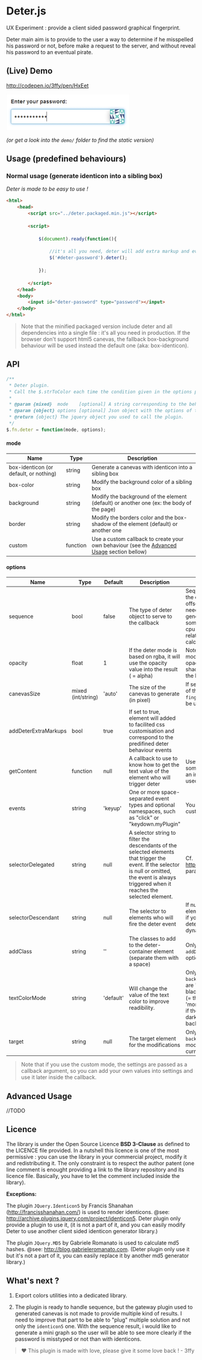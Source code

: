 Deter.js
========

UX Experiment : provide a client sided password graphical fingerprint.

Deter main aim is to provide to the user a way to determine if he misspelled his password or not, before make a request to the server, and without reveal his password to an eventual pirate.

(Live) Demo
-----------

<http://codepen.io/3ffy/pen/HxEet>

[![A screenshot of Deter in action](https://raw.githubusercontent.com/3ffy/deter/master/demo/screenshot.jpg)](http://codepen.io/3ffy/pen/HxEet)

*(or get a look into the `demo/` folder to find the static version)*

Usage (predefined behaviours)
-----------------------------

### Normal usage (generate identicon into a sibling box)

*Deter is made to be easy to use !*

```html
<html>
    <head>
        <script src="../deter.packaged.min.js"></script> 
        
        <script>

            $(document).ready(function(){

                //it's all you need, deter will add extra markup and events for you
                $('#deter-password').deter();

            });

        </script>
    </head>
    <body>
        <input id="deter-password" type="password"></input>
    </body>
</html>
```
> Note that the minified packaged version include deter and all dependencies into a single file : it's all you need in production.
> If the browser don't support html5 canevas, the fallback box-background behaviour will be used instead the default one (aka: box-identicon).


API
---

```javascript
/**
 * Deter plugin.
 * Call the $.strToColor each time the condition given in the options param is filled.
 *
 * @param {mixed}  mode    [optional] A string corresponding to the behaviour wished or a callback function (default = 'box-identicon').
 * @param {object} options [optional] Json object with the options of that plugin call.
 * @return {object} The jquery object you used to call the plugin.
 */
$.fn.deter = function(mode, options);
```
#### mode

| Name                                   | Type     | Description                                                                                |
|----------------------------------------|----------|--------------------------------------------------------------------------------------------|
| box-identicon (or default, or nothing) | string   | Generate a canevas with identicon into a sibling box                                       |
| box-color                              | string   | Modify the background color of a sibling box                                               |
| background                             | string   | Modify the background of the element (default) or another one (ex: the body of the page)   |
| border                                 | string   | Modify the borders color and the box-shadow of the element (default) or another one        |
| custom                                 | function | Use a custom callback to create your own behaviour (see the  [Advanced Usage](#advanced-usage) section bellow) |



#### options

| Name                 | Type               | Default   | Description | Info |
|----------------------|--------------------|-----------|-------------|------|
| sequence             | bool               | false     | The type of deter object to serve to the callback | Sequence = calculate all the colors of string offset. You will never need it instead you try to generate a graph or something similar (+ the cpu cost is bigger relative to the number of calculation) |
| opacity              | float              | 1         | If the deter mode is based on rgba, it will use the opacity value into the result ( = alpha) | Note that the `border` mode will use the opacity for the box-shadow and ignore it for the border color |
| canevasSize          | mixed (int/string) | 'auto'    | The size of the canevas to generate (in pixel) | If set to 'auto', the size of the `.deter-fingerprint` parent will be used. |
| addDeterExtraMarkups | bool               | true      | If set to true, element will added to facilited css customisation and correspond to the predifined deter behaviour events | |
| getContent           | function           | null      | A callback to use to know how to get the text value of the element who will trigger deter | Usefull if you use something different than an input ($(this).val() is used by default) |
| events               | string             | 'keyup'   | One or more space-separated event types and optional namespaces, such as "click" or "keydown.myPlugin" | You can even use custom events |
| selectorDelegated    | string             | null      | A selector string to filter the descendants of the selected elements that trigger the event. If the selector is null or omitted, the event is always triggered when it reaches the selected element. | Cf. <http://api.jquery.com/on/> param selector |
| selectorDescendant   | string             | null      | The selector to elements who will fire the deter event | If null, the current element is used. Usefull if you want to attach deter to element created dynamically |
| addClass             | string             | ''        | The classes to add to the deter-container element (separate them with a space) | Only relevant if the `addDeterExtraMarkups` option is set to `true` |
| textColorMode        | string             | 'default' | Will change the value of the text color to improve readibility. | Only relevant with the `background` mode. Values are 'default' (= always black), 'complementary' (= the opposite color), 'monochrome' (= white if the background is dark, black if the backround is bright) |
| target               | string             | null      | The target element for the modifications | Only relevant in `background` and `border` modes (default = the current element) |

> Note that if you use the custom mode, the settings are passed as a callback argument, so you can add your own values into settings and use it later inside the callback.

Advanced Usage
--------------

//TODO

Licence
-------

The library is under the Open Source Licence **BSD 3-Clause** as defined to the LICENCE file provided. In a nutshell this licence is one of the most permissive : you can use the library in your commercial project, modify it and redistributing it. The only constraint is to respect the author patent (one line comment is enought providing a link to the library repository and its licence file. Basically, you have to let the comment included inside the library).

**Exceptions:** 

The plugin `JQuery.Identicon5` by Francis Shanahan (http://francisshanahan.com/) is used to render identicons.
@see: <http://archive.plugins.jquery.com/project/identicon5>. 
Deter plugin only provide a plugin to use it,
(it is not a part of it, and you can easily modify Deter to use another client sided identicon generator library.)
 
The plugin `JQuery.MD5` by Gabriele Romanato is used to calculate md5 hashes.
@see: <http://blog.gabrieleromanato.com>. 
(Deter plugin only use it but it's not a part of it, you can easily replace it by another md5 generator library.)

What's next ?
-------------

1. Export colors utilities into a dedicated library.

2. The plugin is ready to handle sequence, but the gateway plugin used to generated canevas is not made to provide multiple kind of results. I need to improve that part to be able to "plug" multiple solution and not only the `identicon5` one. With the sequence result, i would like to generate a mini graph so the user will be able to see more clearly if the password is misstyped or not than with identicons.

> :heart: This plugin is made with love, please give it some love back ! - 3ffy